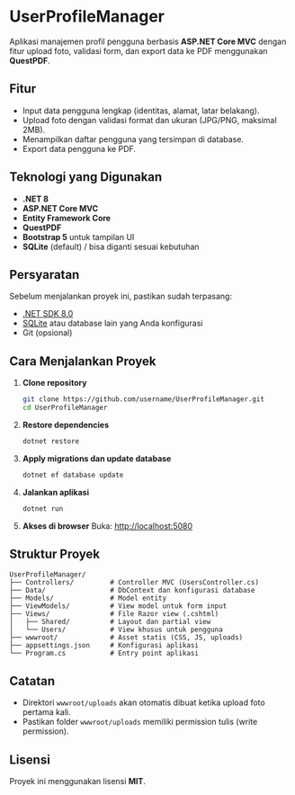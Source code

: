 # UserProfileManager

Aplikasi manajemen profil pengguna berbasis **ASP.NET Core MVC** dengan fitur upload foto, validasi form, dan export data ke PDF menggunakan **QuestPDF**.

## Fitur

- Input data pengguna lengkap (identitas, alamat, latar belakang).
- Upload foto dengan validasi format dan ukuran (JPG/PNG, maksimal 2MB).
- Menampilkan daftar pengguna yang tersimpan di database.
- Export data pengguna ke PDF.

## Teknologi yang Digunakan

- **.NET 8**
- **ASP.NET Core MVC**
- **Entity Framework Core**
- **QuestPDF**
- **Bootstrap 5** untuk tampilan UI
- **SQLite** (default) / bisa diganti sesuai kebutuhan

## Persyaratan

Sebelum menjalankan proyek ini, pastikan sudah terpasang:

- [.NET SDK 8.0](https://dotnet.microsoft.com/download/dotnet/8.0)
- [SQLite](https://www.sqlite.org/download.html) atau database lain yang Anda konfigurasi
- Git (opsional)

## Cara Menjalankan Proyek

1. **Clone repository**

   ```bash
   git clone https://github.com/username/UserProfileManager.git
   cd UserProfileManager
   ```

2. **Restore dependencies**

   ```bash
   dotnet restore
   ```

3. **Apply migrations dan update database**

   ```bash
   dotnet ef database update
   ```

4. **Jalankan aplikasi**

   ```bash
   dotnet run
   ```

5. **Akses di browser**
   Buka: [http://localhost:5080](http://localhost:5080)

## Struktur Proyek

```
UserProfileManager/
├── Controllers/         # Controller MVC (UsersController.cs)
├── Data/                # DbContext dan konfigurasi database
├── Models/              # Model entity
├── ViewModels/          # View model untuk form input
├── Views/               # File Razor view (.cshtml)
│   ├── Shared/          # Layout dan partial view
│   └── Users/           # View khusus untuk pengguna
├── wwwroot/             # Asset statis (CSS, JS, uploads)
├── appsettings.json     # Konfigurasi aplikasi
└── Program.cs           # Entry point aplikasi
```

## Catatan

- Direktori `wwwroot/uploads` akan otomatis dibuat ketika upload foto pertama kali.
- Pastikan folder `wwwroot/uploads` memiliki permission tulis (write permission).

## Lisensi

Proyek ini menggunakan lisensi **MIT**.
